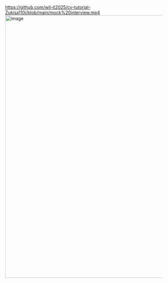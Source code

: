 https://github.com/wil-it2025/cv-tutorial-Zukisa110i/blob/main/mock%20interview.mp4
<img width="1887" height="839" alt="image" src="https://github.com/user-attachments/assets/0829e7bc-6eec-43ef-9c82-b6ae078230b5" />
